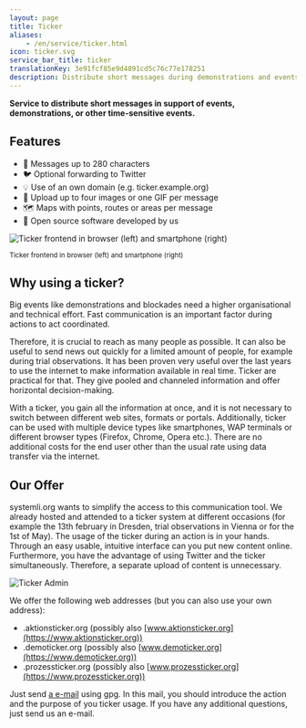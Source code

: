```yaml
---
layout: page
title: Ticker
aliases:
    - /en/service/ticker.html
icon: ticker.svg
service_bar_title: ticker
translationKey: 3e91fcf85e9d4891cd5c76c77e178251
description: Distribute short messages during demonstrations and events
---
```

**Service to distribute short messages in support of events, demonstrations, or other time-sensitive events.**

## Features

- 💌 Messages up to 280 characters</li>
- 🐦 Optional forwarding to Twitter</li>
- 💡 Use of an own domain (e.g. ticker.example.org)</li>
- 📸 Upload up to four images or one GIF per message</li>
- 🗺️ Maps with points, routes or areas per message</li>
- 🤖 Open source software developed by us</li>

![Ticker frontend in browser (left) and smartphone (right)](/assets/img/ticker-frontend-demo.jpg "Ticker frontend in browser (left) and smartphone (right)")

<sup>Ticker frontend in browser (left) and smartphone (right)</sup>

## Why using a ticker?

Big events like demonstrations and blockades need a higher organisational and technical effort. Fast communication is an important factor during actions to act coordinated.

Therefore, it is crucial to reach as many people as possible. It can also be useful to send news out quickly for a limited amount of people, for example during trial observations. It has been proven very useful over the last years to use the internet to make information available in real time. Ticker are practical for that. They give pooled and channeled information and offer horizontal decision-making.

With a ticker, you gain all the information at once, and it is not necessary to switch between different web sites, formats or portals. Additionally, ticker can be used with multiple device types like smartphones, WAP terminals or different browser types (Firefox, Chrome, Opera etc.). There are no additional costs for the end user other than the usual rate using data transfer via the internet.

## Our Offer

systemli.org wants to simplify the access to this communication tool. We already hosted and attended to a ticker system at different occasions (for example the 13th february in Dresden, trial observations in Vienna or for the 1st of May). The usage of the ticker during an action is in your hands. Through an easy usable, intuitive interface can you put new content online. Furthermore, you have the advantage of using Twitter and the ticker simultaneously. Therefore, a separate upload of content is unnecessary.

![Ticker Admin](/assets/img/ticker-admin-demo.jpg "Ticker Admin")

We offer the following web addresses (but you can also use your own address):
* <name>.aktionsticker.org (possibly also [www.aktionsticker.org](https://www.aktionsticker.org))
* <name>.demoticker.org (possibly also [www.demoticker.org](https://www.demoticker.org))
* <name>.prozessticker.org (possibly also [www.prozessticker.org](https://www.prozessticker.org))

Just send [a e-mail](/en/kontakt) using gpg. In this mail, you should introduce the action and the purpose of you ticker usage. If you have any additional questions, just send us an e-mail.
